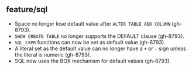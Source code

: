 ## feature/sql

* Space no longer lose default value after `ALTER TABLE ADD COLUMN` (gh-8793).
* `SHOW CREATE TABLE` no longer supports the DEFAULT clause (gh-8793).
* `SQL_EXPR` functions can now be set as default value (gh-8793).
* A literal set as the default value can no longer have a `+` or `-` sign unless
  the literal is numeric (gh-8793).
* SQL now uses the BOX mechanism for default values (gh-8793).
